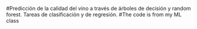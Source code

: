 #Predicción de la calidad del vino a través de árboles de decisión y random forest. Tareas de clasificación y de regresión. 
#The code is from my ML class
